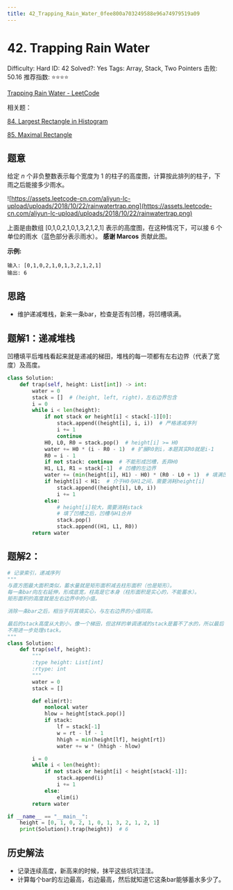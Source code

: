 ```yaml
---
title: 42_Trapping_Rain_Water_0fee800a703249588e96a74979519a09
---
```


# 42. Trapping Rain Water

Difficulty: Hard
ID: 42
Solved?: Yes
Tags: Array, Stack, Two Pointers
击败: 50.16
推荐指数: ⭐⭐⭐⭐

[Trapping Rain Water - LeetCode](https://leetcode.com/problems/trapping-rain-water/)

相关题：

[84. Largest Rectangle in Histogram](84%20Largest%20Rectangle%20in%20Histogram%2018812cd530d149258528d978dd390e9c.md)

[85. Maximal Rectangle](85%20Maximal%20Rectangle%20655879aa8df844fdb49a107863a23f30.md)

## 题意

给定 *n* 个非负整数表示每个宽度为 1 的柱子的高度图，计算按此排列的柱子，下雨之后能接多少雨水。

![https://assets.leetcode-cn.com/aliyun-lc-upload/uploads/2018/10/22/rainwatertrap.png](https://assets.leetcode-cn.com/aliyun-lc-upload/uploads/2018/10/22/rainwatertrap.png)

上面是由数组 [0,1,0,2,1,0,1,3,2,1,2,1] 表示的高度图，在这种情况下，可以接 6 个单位的雨水（蓝色部分表示雨水）。 **感谢 Marcos** 贡献此图。

**示例:**

```
输入: [0,1,0,2,1,0,1,3,2,1,2,1]
输出: 6
```

## 思路

- 维护递减堆栈，新来一条bar，检查是否有凹槽，将凹槽填满。

## 题解1：递减堆栈

凹槽填平后堆栈看起来就是递减的梯田，堆栈的每一项都有左右边界（代表了宽度）及高度。

```python
class Solution:
    def trap(self, height: List[int]) -> int:
        water = 0
        stack = []  # (height, left, right)，左右边界包含
        i = 0
        while i < len(height):
            if not stack or height[i] < stack[-1][0]:
                stack.append((height[i], i, i))  # 严格递减序列
                i += 1
                continue
            H0, L0, R0 = stack.pop()  # height[i] >= H0
            water += H0 * (i - R0 - 1)  # 扩展R0到i，本题其实R0就是i-1
            R0 = i - 1
            if not stack: continue  # 不能形成凹槽，丢弃H0
            H1, L1, R1 = stack[-1]  # 凹槽的左边界
            water += (min(height[i], H1) - H0) * (R0 - L0 + 1)  # 填满凹槽
            if height[i] < H1:  # 介于H0与H1之间，需要消耗height[i]
                stack.append((height[i], L0, i))
                i += 1
            else:
                # height[i]较大，需要消耗stack
                # 填了凹槽之后，凹槽与H1合并
                stack.pop()
                stack.append((H1, L1, R0))
        return water
```

## 题解2：

```python
# 记录索引，递减序列
"""
与直方图最大面积类似，蓄水量就是矩形面积减去柱形面积（也是矩形）。
每一条bar向左右延伸，形成底宽，柱高是它本身（柱形面积是实心的，不能蓄水）。
矩形面积的高度就是左右边界中的小值。

消除一条bar之后，相当于将其填实心，与左右边界的小值同高。

最后的stack高度从大到小，像一个梯田，但这样的单调递减的stack是蓄不了水的，所以最后
不用进一步处理stack。
"""
class Solution:
    def trap(self, height):
        """
        :type height: List[int]
        :rtype: int
        """
        water = 0
        stack = []

        def elim(rt):
            nonlocal water
            hlow = height[stack.pop()]
            if stack:
                lf = stack[-1]
                w = rt - lf - 1
                hhigh = min(height[lf], height[rt])
                water += w * (hhigh - hlow)

        i = 0
        while i < len(height):
            if not stack or height[i] < height[stack[-1]]:
                stack.append(i)
                i += 1
            else:
                elim(i)
        return water

if __name__ == "__main__":
    height = [0, 1, 0, 2, 1, 0, 1, 3, 2, 1, 2, 1]
    print(Solution().trap(height))  # 6
```

## 历史解法

- 记录连续高度，新高来的时候，抹平这些坑坑洼洼。
- 计算每个bar的左边最高，右边最高，然后就知道它这条bar能够蓄水多少了。